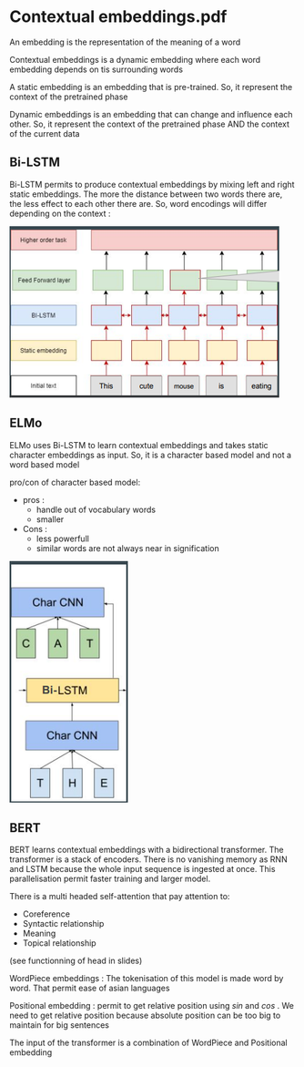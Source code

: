 # Contextual embeddings.pdf

An embedding is the representation of the meaning of a word

Contextual embeddings is a dynamic embedding where each word embedding depends on tis surrounding words

A static embedding is an embedding that is pre-trained. So, it represent the context of the pretrained phase

Dynamic embeddings is an embedding that can change and influence each other. So, it represent the context of the pretrained phase AND the context of the current data

## Bi-LSTM

Bi-LSTM permits to produce contextual embeddings by mixing left and right static embeddings. The more the distance between two words there are, the less effect to each other there are. So, word encodings will differ depending on the context :

![](attachments/Pasted%20image%2020250104114658.png)

## ELMo

ELMo uses Bi-LSTM to learn contextual embeddings and takes static character embeddings as input. So, it is a character based model and not a word based model

pro/con of character based model:
- pros :
	- handle out of vocabulary words
	- smaller
- Cons :
	- less powerfull
	- similar words are not always near in signification


![](attachments/Pasted%20image%2020250104120814.png)

## BERT

BERT learns contextual embeddings with a bidirectional transformer. The transformer is a stack of encoders. There is no vanishing memory as RNN and LSTM because the whole input sequence is ingested at once. This parallelisation permit faster training and larger model.

There is a multi headed self-attention that pay attention to:
- Coreference
- Syntactic relationship
- Meaning
- Topical relationship

(see functionning of head in slides)

WordPiece embeddings : The tokenisation of this model is made word by word. That permit ease of asian languages

Positional embedding : permit to get relative position using $sin$ and $cos$ . We need to get relative position because absolute position can be too big to maintain for big sentences

The input of the transformer is a combination of WordPiece and Positional embedding